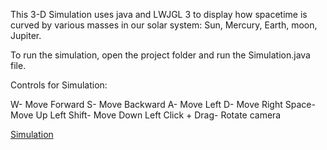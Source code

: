 This 3-D Simulation uses java and LWJGL 3 to display how spacetime is curved
by various masses in our solar system: Sun, Mercury, Earth, moon, Jupiter. 

To run the simulation, open the project folder and run the Simulation.java file. 

Controls for Simulation:

W- Move Forward
S- Move Backward
A- Move Left
D- Move Right
Space- Move Up
Left Shift- Move Down
Left Click + Drag- Rotate camera

[Simulation](screenshot.png)

